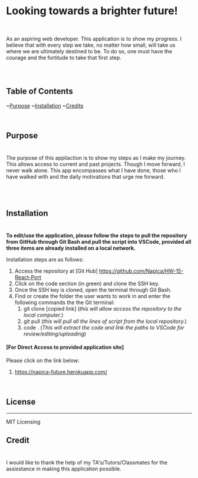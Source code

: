 # Looking towards a brighter future!

<br />

As an aspiring web developer.  This application is to show my progress. I believe that with every step we take, no matter how small, will take us where we are ultimately destined to be.  To do so, one must have the courage and the fortitude to take that first step.

<br />

#

## Table of Contents

~[Purpose](#purpose)
~[Installation](#installation)
~[Credits](#credit)

<br />

## Purpose

#

The purpose of this appliaction is to show my steps as I make my journey.  This allows access to current and past projects.  Though I move forward, I never walk alone.  This app encompasses what I have done, those who I have walked with and the daily motivations that urge me forward. 

<br />
<br />

## Installation

#

**To edit/use the application, please follow the steps to pull the repository from GitHub through Git Bash and pull the script into VSCode, provided all three items are already installed on a local network.**

Installation steps are as follows:

1. Access the repository at [Git Hub] https://github.com/Napica/HW-15-React-Port
2. Click on the code section (in green) and clone the SSH key.
3. Once the SSH key is cloned, open the terminal through Git Bash.
4. Find or create the folder the user wants to work in and enter the following commands the the Git terminal:
   1. git clone [copied link] (_this will allow access the repository to the local computer._)
   2. git pull (_this will pull all the lines of script from the local repository._)
   3. code . (_This will extract the code and link the paths to VSCode for review/editing/uploading_)

#### [For Direct Access to provided application site]

Please click on the link below:

1. https://napica-future.herokuapp.com/

<br />

## License 
<hr>
MIT Licensing 

## Credit

#

I would like to thank the help of my TA's/Tutors/Classmates for the assisstance in making this application possible.
